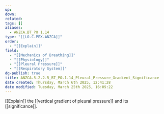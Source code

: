 ```yaml
---
up: 
down: 
related: 
tags: []
aliases:
  - ANZCA.BT_PO 1.14
type: "[[LO.C.PEX.ANZCA]]"
order:
  - "[[Explain]]"
field:
  - "[[Mechanics of Breathing]]"
  - "[[Physiology]]"
  - "[[Pleural Pressure]]"
  - "[[Respiratory System]]"
dg-publish: true
title: ANZCA.5.2.2.5_BT_PO.1.14_Pleural_Pressure_Gradient_Significance
date created: Thursday, March 6th 2025, 12:41:28
date modified: Tuesday, March 25th 2025, 16:09:22
---
```


[[Explain]] the [[vertical gradient of pleural pressure]] and its [[significance]].
